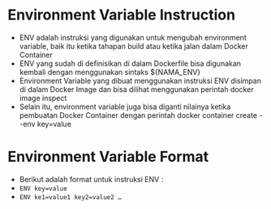 # Environment Variable Instruction

- ENV adalah instruksi yang digunakan untuk mengubah environment variable, baik itu ketika tahapan build atau ketika jalan dalam Docker Container
- ENV yang sudah di definisikan di dalam Dockerfile bisa digunakan kembali dengan menggunakan sintaks ${NAMA_ENV} 
- Environment Variable yang dibuat menggunakan instruksi ENV disimpan di dalam Docker Image dan bisa dilihat menggunakan perintah docker image inspect 
- Selain itu, environment variable juga bisa diganti nilainya ketika pembuatan Docker Container dengan perintah docker container create --env key=value 

# Environment Variable Format

- Berikut adalah format untuk instruksi ENV :
- `ENV key=value`  
- `ENV ke1=value1 key2=value2 …` 